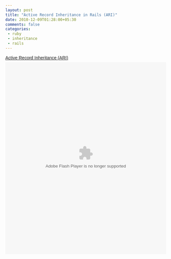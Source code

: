 ```yaml
---
layout: post
title: "Active Record Inheritance in Rails (ARI)"
date: 2010-12-09T01:28:00+05:30
comments: false
categories:
 - ruby
 - inheritance
 - rails
---
```


<a href="http://www.scribd.com/doc/44922200/Active-Record-Inheritance-ARI" style="display: block; font: 14px Helvetica,Arial,Sans-serif; margin: 12px auto 6px; text-decoration: underline;" title="View Active Record Inheritance (ARI) on Scribd">Active Record Inheritance (ARI)</a> <object data="http://d1.scribdassets.com/ScribdViewer.swf" height="600" id="doc_427046804884780" name="doc_427046804884780" style="outline: medium none;" type="application/x-shockwave-flash" width="100%">  <param name="movie" value="http://d1.scribdassets.com/ScribdViewer.swf">  <param name="wmode" value="opaque">   <param name="bgcolor" value="#ffffff">   <param name="allowFullScreen" value="true">   <param name="allowScriptAccess" value="always">   <param name="FlashVars" value="document_id=44922200&access_key=key-2ix0qbm381eltbaykpu7&page=1&viewMode=list">   <embed id="doc_427046804884780" name="doc_427046804884780" src="http://d1.scribdassets.com/ScribdViewer.swf?document_id=44922200&access_key=key-2ix0qbm381eltbaykpu7&page=1&viewMode=list" type="application/x-shockwave-flash" allowscriptaccess="always" allowfullscreen="true" height="600" width="100%" wmode="opaque" bgcolor="#ffffff"></embed>  </object>
